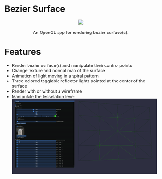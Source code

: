 # Bezier Surface
<p align="center">
  <img src="docs/app.gif" />
</p>
<p style="text-align: center;">An OpenGL app for rendering bezier surface(s). </p>

# Features
- Render bezier surface(s) and manipulate their control points
- Change texture and normal map of the surface
- Animation of light moving in a spiral pattern
- Three colored togglable reflector lights pointed at the center of the surface
- Render with or without a wireframe
- Manipulate the tesselation level:
![Tesselation](docs/tess.gif)
